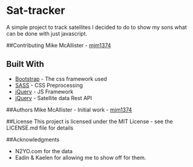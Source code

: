 # Sat-tracker
A simple project to track satellites I decided to do to show my sons what can be done with just javascript. 

##Contributing 
Mike McAllister - [mjm1374](https://github.com/mjm1374)

## Built With

* [Bootstrap](https://getbootstrap.com/) - The css framework used
* [SASS](https://sass-lang.com/guide) - CSS Preprocessing
* [jQuery](https://jquery.com/) - JS Framework
* [jQuery](https://www.n2yo.com/api/) - Satellite data Rest API

##Authors
Mike McAllister - Initial work - [mjm1374](https://github.com/mjm1374)
 

##License
This project is licensed under the MIT License - see the LICENSE.md file for details

##Acknowledgments
* N2YO.com for the data
* Eadin & Kaelen for allowing me to show off for them.
